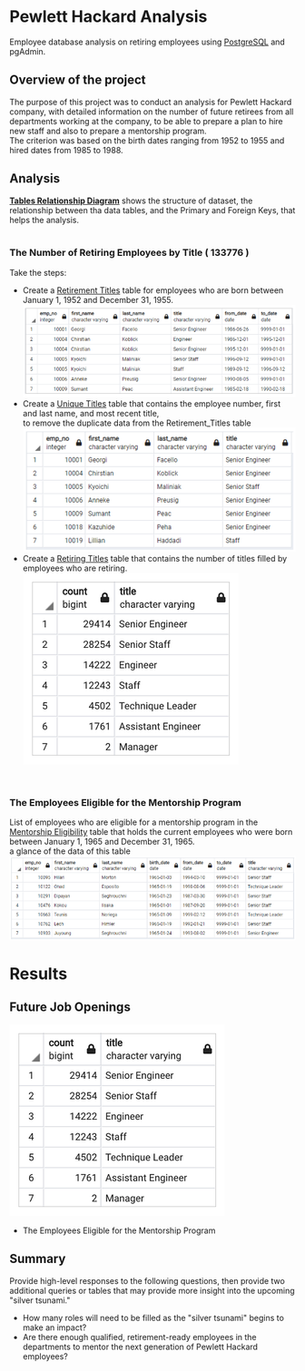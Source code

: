 # Pewlett Hackard Analysis
Employee database analysis on retiring employees using [PostgreSQL](https://www.enterprisedb.com/downloads/postgres-postgresql-downloads) and pgAdmin.

## Overview of the project
The purpose of this project was to conduct an analysis for Pewlett Hackard company, with detailed information on the number of future retirees from all departments working at the company, to be able to prepare a plan to hire new staff and also to prepare a mentorship program.<br/>
The criterion was based on the birth dates ranging from 1952  to 1955 and hired dates from 1985 to 1988.



## Analysis

**[Tables Relationship Diagram](Data/ERD.png)**
shows the structure of dataset, the relationship between tha data tables, and the Primary and Foreign Keys, that helps the analysis.
<br/>
<br/>

### The Number of Retiring Employees by Title  ( 133776 )

Take the steps:
  - Create a [Retirement Titles](Data/retirement_titles.csv) table for employees who are born between January 1, 1952 and December 31, 1955.<br/>
  ![rt.png](Data/rt.png) <br/>
  - Create a [Unique Titles](Data/unique_titles.csv) table that contains the employee number, first and last name, and most recent title,<br/>
    to remove the duplicate data from the Retirement_Titles table <br/>
    ![ut.png](Data/ut.png)<br/>
  - Create a [Retiring Titles](Data/retiring_titles.csv) table that contains the number of titles filled by employees who are retiring.<br/>
    ![open_position.png](Data/open_position.png)<br/>

<br/>

### The Employees Eligible for the Mentorship Program
List of employees who are eligible for a mentorship program in the [Mentorship Eligibility](Data/mentorship_eligibilty.csv) table that holds the current employees who were born between January 1, 1965 and December 31, 1965. <br/> 
a glance of the data of this table <br/>
![mp.png](Data/mp.png)



# Results

## Future Job Openings
![open_position.png](Data/open_position.png) <br/>




- The Employees Eligible for the Mentorship Program




## Summary
Provide high-level responses to the following questions, then provide two additional queries or tables that may provide more insight into the upcoming "silver tsunami."
- How many roles will need to be filled as the "silver tsunami" begins to make an impact?
- Are there enough qualified, retirement-ready employees in the departments to mentor the next generation of Pewlett Hackard employees?
